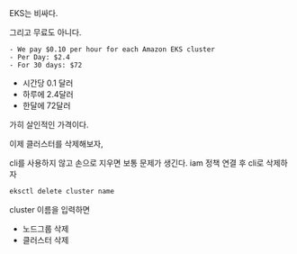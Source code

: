 EKS는 비싸다.

그리고 무료도 아니다.

```
- We pay $0.10 per hour for each Amazon EKS cluster
- Per Day: $2.4
- For 30 days: $72
```

- 시간당 0.1 달러
- 하루에 2.4달러
- 한달에 72달러

가히 살인적인 가격이다.

이제 클러스터를 삭제해보자,

cli를 사용하지 않고 손으로 지우면 보통 문제가 생긴다. iam 정책 연결 후 cli로 삭제하자

```bash
eksctl delete cluster name
```

cluster 이름을 입력하면

- 노드그룹 삭제
- 클러스터 삭제